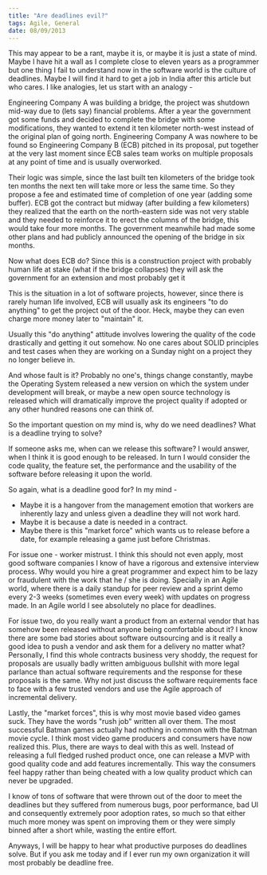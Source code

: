 ```yaml
--- 
title: "Are deadlines evil?"
tags: Agile, General
date: 08/09/2013
---
```


This may appear to be a rant, maybe it is, or maybe it is just a state of mind. Maybe I have hit a wall as I complete close to eleven years as a programmer but one thing I fail to understand now in the software world is the culture of deadlines. Maybe I will find it hard to get a job in India after this article but who cares. I like analogies, let us start with an analogy -

Engineering Company A was building a bridge, the project was shutdown mid-way due to (lets say) financial problems. After a year the government got some funds and decided to complete the bridge with some modifications, they wanted to extend it ten kilometer north-west instead of the original plan of going north. Engineering Company A was nowhere to be found so Engineering Company B (ECB) pitched in its proposal, put together at the very last moment since ECB sales team works on multiple proposals at any point of time and is usually overworked. 

Their logic was simple, since the last built ten kilometers of the bridge took ten months the next ten will take more or less the same time. So they propose a fee and estimated time of completion of one year (adding some buffer). ECB got the contract but midway (after building a few kilometers) they realized that the earth on the north-eastern side was not very stable and they needed to reinforce it to erect the columns of the bridge, this would take four more months. The government meanwhile had made some other plans and had publicly announced the opening of the bridge in six months. 

Now what does ECB do? Since this is a construction project with probably human life at stake (what if the bridge collapses) they will ask the government for an extension and most probably get it

This is the situation in a lot of software projects, however, since there is rarely human life involved, ECB will usually ask its engineers "to do anything" to get the project out of the door. Heck, maybe they can even charge more money later to "maintain" it.

Usually this "do anything" attitude involves lowering the quality of the code drastically and getting it out somehow. No one cares about SOLID principles and test cases when they are working on a Sunday night on a project they no longer believe in.

And whose fault is it? Probably no one's, things change constantly, maybe the Operating System released a new version on which the system under development will break, or maybe a new open source technology is released which will dramatically improve the project quality if adopted or any other hundred reasons one can think of.

So the important question on my mind is, why do we need deadlines? What is a deadline trying to solve? 

If someone asks me, when can we release this software? I would answer, when I think it is good enough to be released. In turn I would consider the code quality, the feature set, the performance and the usability of the software before releasing it upon the world.

So again, what is a deadline good for? In my mind - 

- Maybe it is a hangover from the management emotion that workers are inherently lazy and unless given a deadline they will not work hard. 
- Maybe it is because a date is needed in a contract. 
- Maybe there is this "market force" which wants us to release before a date, for example releasing a game just before Christmas. 

For issue one - worker mistrust. I think this should not even apply, most good software companies I know of have a rigorous and extensive interview process. Why would you hire a great programmer and expect him to be lazy or fraudulent with the work that he / she is doing. Specially in an Agile world, where there is a daily standup for peer review and a sprint demo every 2-3 weeks (sometimes even every week) with updates on progress made. In an Agile world I see absolutely no place for deadlines.

For issue two, do you really want a product from an external vendor that has somehow been released without anyone being comfortable about it? I know there are some bad stories about software outsourcing and is it really a good idea to push a vendor and ask them for a delivery no matter what? Personally, I find this whole contracts business very shoddy, the request for proposals are usually badly written ambiguous bullshit with more legal parlance than actual software requirements and the response for these proposals is the same. Why not just discuss the software requirements face to face with a few trusted vendors and use the Agile approach of incremental delivery.

Lastly, the "market forces", this is why most movie based video games suck. They have the words "rush job" written all over them. The most successful Batman games actually had nothing in common with the Batman movie cycle. I think most video game producers and consumers have now realized this. Plus, there are ways to deal with this as well. Instead of releasing a full fledged rushed product once, one can release a MVP with good quality code and add features incrementally. This way the consumers feel happy rather than being cheated with a low quality product which can never be upgraded. 

I know of tons of software that were thrown out of the door to meet the deadlines but they suffered from numerous bugs, poor performance, bad UI and consequently extremely poor adoption rates, so much so that either much more money was spent on improving them or they were simply binned after a short while, wasting the entire effort.

Anyways, I will be happy to hear what productive purposes do deadlines solve. But if you ask me today and if I ever run my own organization it will most probably be deadline free.